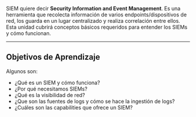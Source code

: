 SIEM quiere decir **Security Information and Event Management**. Es una herramienta que recolecta información de varios endpoints/dispositivos de red, los guarda en un lugar centralizado y realiza correlación entre ellos. Esta unidad cubrirá conceptos básicos requeridos para entender los SIEMs y cómo funcionan.

----------------------
<h2>Objetivos de Aprendizaje</h2>
Algunos son:

- ¿Qué es un SIEM y cómo funciona?
- ¿Por qué necesitamos SIEMs?
- ¿Qué es la visibilidad de red?
- ¿Que son las fuentes de logs y cómo se hace la ingestión de logs?
- ¿Cuáles son las capabilities que ofrece un SIEM?